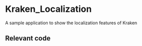 # Kraken_Localization

A sample application to show the localization features of Kraken

## Relevant code



